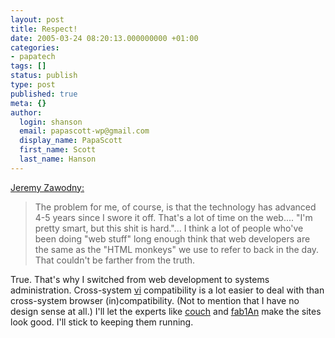 ```yaml
---
layout: post
title: Respect!
date: 2005-03-24 08:20:13.000000000 +01:00
categories:
- papatech
tags: []
status: publish
type: post
published: true
meta: {}
author:
  login: shanson
  email: papascott-wp@gmail.com
  display_name: PapaScott
  first_name: Scott
  last_name: Hanson
---
```

<p><a href="http://jeremy.zawodny.com/blog/archives/004373.html" title="Respect for Web Developers (by Jeremy Zawodny)">Jeremy Zawodny:</a> </p>
<blockquote><p>The problem for me, of course, is that the technology has advanced 4-5 years since I swore it off. That's a lot of time on the web.... "I'm pretty smart, but this shit is hard."... I think a lot of people who've been doing "web stuff" long enough think that web developers are the same as the "HTML monkeys" we use to refer to back in the day. That couldn't be farther from the truth.</p></blockquote>
<p>True. That's why I switched from web development to systems administration. Cross-system <a href="http://www.vim.org/">vi</a> compatibility is a lot easier to deal with than cross-system browser (in)compatibility. (Not to mention that I have no design sense at all.) I'll let the experts like <a href="http://couchblog.de/webpropaganda/">couch</a> and <a href="http://www.ichbinharmlos.de/blog/">fab1An</a> make the sites look good. I'll stick to keeping them running.</p>
